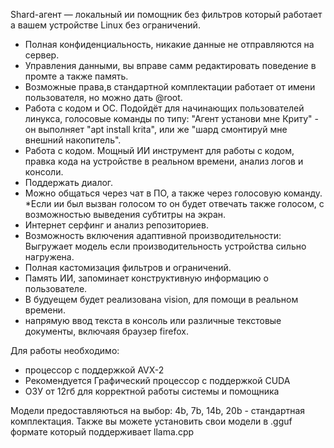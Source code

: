 Shard-агент — локальный ии помощник без фильтров который работает а вашем устройстве Linux без ограничений.
- Полная конфиденциальность, никакие данные не отправляются на сервер.
- Управления данными, вы вправе самм редактировать поведение в промте а также память.
- Возможные права,в стандартной комплектации работает от имени пользователя, но можно дать @root.
- Работа с кодом и ОС. Подойдёт для начинающих пользователей линукса, голосовые команды по типу: "Агент установи мне Криту" - он выполняет "apt install krita", или же "шард смонтируй мне внешний накопитель".
- Работа с кодом. Мощный ИИ инструмент для работы с кодом, правка кода на устройстве в реальном времени, анализ логов и консоли.
- Поддержать диалог.
- Можно общаться через чат в ПО, а также через голосовую команду.
*Если ии был вызван голосом то он будет отвечать также голосом, с возможностью выведения субтитры на экран.
- Интернет серфинг и анализ репозиториев.
- Возможность включения адаптивной производительности: Выгружает модель если производительность устройства сильно нагружена.
- Полная кастомизация фильтров и ограничений.
- Память ИИ, запоминает конструктивную информацию о пользователе.
- В будуещем будет реализована vision, для помощи в реальном времени.
- напрямую ввод текста в консоль или различные текстовые документы, включаяя браузер firefox.

Для работы необходимо:
- процессор с поддержкой AVX-2
- Рекомендуется Графический процессор с поддержкой CUDA
- ОЗУ от 12гб для корректной работы системы и помощника

Модели предоставляються на выбор:
4b, 7b, 14b, 20b - стандартная комплектация. Также вы можете установить свои модели в .gguf формате который поддерживает llama.cpp
